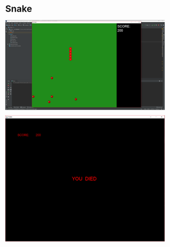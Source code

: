 # Snake

![](https://github.com/kalimbet/Snake/blob/master/screen/Screen1.png)

![](https://github.com/kalimbet/Snake/blob/master/screen/Screen2.png)
